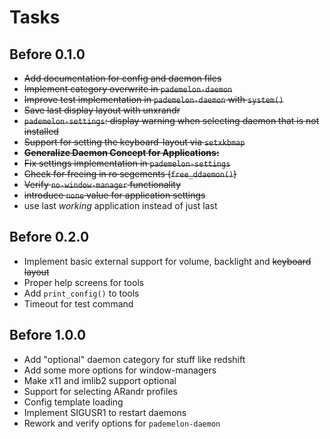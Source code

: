 # Tasks

## Before 0.1.0
* ~~Add documentation for config and daemon files~~
* ~~Implement category overwrite in `pademelon-daemon`~~
* ~~Improve test implementation in `pademelon-daemon` with `system()`~~
* ~~Save last display layout with unxrandr~~
* ~~`pademelon-settings`: display warning when selecting daemon that is not installed~~
* ~~Support for setting the keyboard-layout via `setxkbmap`~~
* ~~**Generalize Daemon Concept for Applications:**~~
* ~~Fix settings implementation in `pademelon-settings`~~
* ~~Check for freeing in ro segements (`free_ddaemon()`)~~
* ~~Verify `no-window-manager` functionality~~
* ~~introduce `none` value for application settings~~
* use last *working* application instead of just last

## Before 0.2.0
* Implement basic external support for volume, backlight and ~~keyboard layout~~
* Proper help screens for tools
* Add `print_config()` to tools
* Timeout for test command

## Before 1.0.0
* Add "optional" daemon category for stuff like redshift
* Add some more options for window-managers
* Make x11 and imlib2 support optional
* Support for selecting ARandr profiles
* Config template loading
* Implement SIGUSR1 to restart daemons
* Rework and verify options for `pademelon-daemon`
